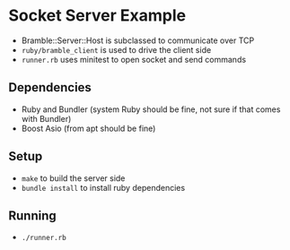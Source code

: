 Socket Server Example
=====================

- Bramble::Server::Host is subclassed to communicate over TCP
- `ruby/bramble_client` is used to drive the client side
- `runner.rb` uses minitest to open socket and send commands

## Dependencies

- Ruby and Bundler (system Ruby should be fine, not sure if that comes with Bundler)
- Boost Asio (from apt should be fine)

## Setup

- `make` to build the server side
- `bundle install` to install ruby dependencies

## Running

- `./runner.rb`

